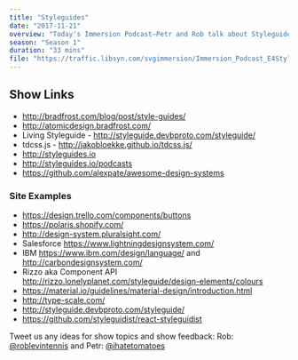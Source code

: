```yaml
---
title: "Styleguides"
date: "2017-11-21"
overview: "Today's Immersion Podcast—Petr and Rob talk about Styleguides and Design Systems."
season: "Season 1"
duration: "33 mins"
file: "https://traffic.libsyn.com/svgimmersion/Immersion_Podcast_E4Styleguides.mp3"
---
```


## Show Links
 
* http://bradfrost.com/blog/post/style-guides/
* http://atomicdesign.bradfrost.com/
* Living Styleguide - http://styleguide.devbproto.com/styleguide/
* tdcss.js - http://jakobloekke.github.io/tdcss.js/
* http://styleguides.io
* http://styleguides.io/podcasts
* https://github.com/alexpate/awesome-design-systems
 
### Site Examples
* https://design.trello.com/components/buttons
* https://polaris.shopify.com/
* http://design-system.pluralsight.com/
* Salesforce https://www.lightningdesignsystem.com/
* IBM https://www.ibm.com/design/language/ and http://carbondesignsystem.com/
* Rizzo aka Component API http://rizzo.lonelyplanet.com/styleguide/design-elements/colours
* https://material.io/guidelines/material-design/introduction.html
* http://type-scale.com/
* http://styleguide.devbproto.com/styleguide/
* https://github.com/styleguidist/react-styleguidist

Tweet us any ideas for show topics and show feedback: Rob:
[@roblevintennis](https://twitter.com/roblevintennis) and Petr:
[@ihatetomatoes](https://twitter.com/ihatetomatoes)
